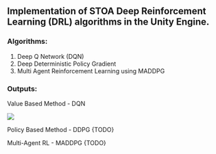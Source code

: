 ## Implementation of STOA Deep Reinforcement Learning (DRL) algorithms in the Unity Engine.

### Algorithms:
<ol>
<li>Deep Q Network (DQN)</li>
<li>Deep Deterministic Policy Gradient</li>
<li>Multi Agent Reinforcement Learning using MADDPG</li>
</ol>


### Outputs:
<p>Value Based Method - DQN</p>

![](https://github.com/QasimWani/RL-Unity/blob/master/DQN/output/output.gif)

<p>Policy Based Method - DDPG {TODO}</p>
<p>Multi-Agent RL - MADDPG {TODO}</p>
